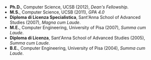  * **Ph.D.**, Computer Science, UCSB (2012), *Dean's Fellowship*.
 * **M.S.**, Computer Science, UCSB (2011), *GPA 4.0*
 * **Diploma di Licenza Specialistica**, Sant'Anna School of Advanced Studies (2007), *Magna cum Laude*.
 * **M.E.**, Computer Engineering, University of Pisa (2007), *Summa cum Laude*.
 * **Diploma di Licenza**, Sant'Anna School of Advanced Studies (2005), *Summa cum Laude*.
 * **B.E.**, Computer Engineering, University of Pisa (2004), *Summa cum Laude*.

